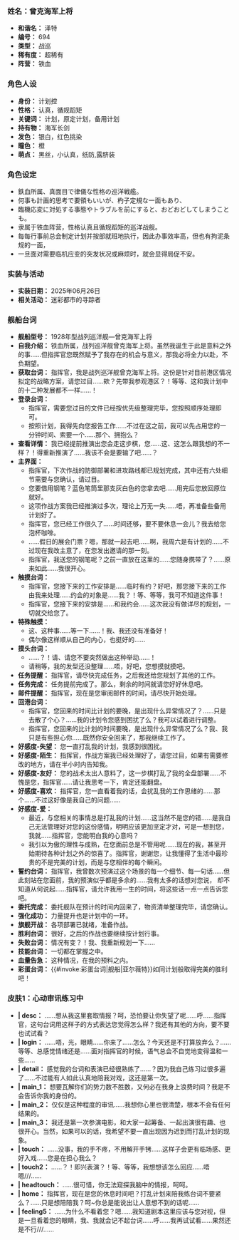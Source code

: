 ### 姓名：曾克海军上将
* **和谐名：** 泽特
* **编号：** 694
* **类型：** 战巡
* **稀有度：** 超稀有
* **阵营：** 铁血


### 角色人设
* **身份：** 计划控
* **性格：** 认真，循规蹈矩
* **关键词：** 计划，原定计划，备用计划
* **持有物：** 海军长剑
* **发色：** 银白，红色挑染
* **瞳色：** 橙
* **萌点：** 黑丝，小认真，纸防,露脐装


### 角色设定
* 鉄血所属、真面目で律儀な性格の巡洋戦艦。
* 何事も計画的思考で要領もいいが、杓子定規な一面もあり、
* 臨機応変に対処する事態やトラブルを前にすると、おどおどしてしまうことも。
* 隶属于铁血阵营，性格认真且循规蹈矩的巡洋战舰。
* 每每行事前总会制定计划并按部就班地执行，因此办事效率高，但也有拘泥条规的一面，
* 一旦面对需要临机应变的突发状况或麻烦时，就会显得局促不安。


### 实装与活动
* **实装日期：** 2025年06月26日
* **相关活动：** 迷彩都市的寻踪者


### 舰船台词
* **舰船型号：** 1928年型战列巡洋舰—曾克海军上将
* **自我介绍：** 铁血所属，战列巡洋舰曾克海军上将。虽然我诞生于此是意料之外的事……但指挥官您既然赋予了我存在的机会与意义，那我必将全力以赴，不负期望。
* **获取台词：** 指挥官，我是战列巡洋舰曾克海军上将。这份是针对目前港区情况拟定的战略方案，请您过目……欸？先带我参观港区？！等等、这和我计划中的十二种发展都不一样……！
* **登录台词：**
  * 指挥官，需要您过目的文件已经按优先级整理完毕，您按照顺序处理即可。
  * 按照计划，我得先向您报告工作……不过在这之前，我可以先占用您的一分钟时间、索要一个……那个、拥抱么？
* **查看详情：** 我已经提前推演出您会走这步棋，您……这、这怎么跟我想的不一样？！得重新推演了……我该不会是要输了吧……？
* **主界面：**
  * 指挥官，下次作战的防御部署和进攻路线都已规划完成，其中还有六处细节需要与您确认，请过目。
  * 您要借用钢笔？蓝色笔筒里那支灰白色的您拿去吧……用完后您放回原位就好。
  * 这项作战方案我已经推演过多次，理论上万无一失……唔，再准备些备用计划好了。
  * 指挥官，您已经工作很久了……时间还够，要不要休息一会儿？我去给您泡杯咖啡。
  * ……假日的展会门票？嗯，那就一起去吧……啊，我周六是有计划的……不过现在我改主意了，在您发出邀请的那一刻。
  * 指挥官，我送您的钢笔呢？之前一直放在这里的……您随身携带了？……原来如此……我很开心。
* **触摸台词：**
  * 指挥官，您接下来的工作安排是……临时有约？好吧，那您接下来的工作由我来处理……约会的对象是……我？！等、等等，我可不知道这件事！
  * 指挥官，您接下来的安排是……和我约会……这次我没有做详尽的规划，一切就交给您了。
* **特殊触摸：**
  * 这、这种事……等一下……！我、我还没有准备好！
  * 偶尔像这样顺从自己的内心，也挺好的……
* **摸头台词：**
  * ……？！请、请您不要突然做出这种举动……！
  * 请稍等，我的发型还没整理……唔，好吧，您想摸就摸吧。
* **任务提醒：** 指挥官，请尽快完成任务，之后我还给您规划了其他的工作。
* **任务完成：** 任务提前完成了。那么，剩余的时间就请您好好休息吧。
* **邮件提醒：** 指挥官，现在是您审阅邮件的时间，请尽快开始处理。
* **回港台词：**
  * 指挥官，您回来的时间比计划的要晚，是出现什么异常情况了？……只是去散了个心？……我的计划令您感到困扰了么？我可以试着进行调整。
  * 指挥官，您回来的比计划的时间要晚，是出现什么异常情况了么？我、我只是有些担心你……既然你安全回来了，那我继续工作了。
* **好感度-失望：** 您一直打乱我的计划，我感到很困扰。
* **好感度-陌生：** 指挥官，作战方案我已经处理好了，请您过目，如果有需要修改的地方，请在半小时内告知我。
* **好感度-友好：** 您的战术太出人意料了，这一步棋打乱了我的全盘部署……不愧是您，指挥官……请让我思考一下，肯定还能翻盘。
* **好感度-喜欢：** 指挥官，您一直看着我的话，会扰乱我的工作思绪的……那个……不过这好像是我自己的问题……
* **好感度-爱：**
  * 最近，与您相关的事情总是打乱我的计划……这当然不是您的错……是我自己无法管理好对您的这份感情，明明应该更加坚定才对，可是一想到您，我就……指挥官，您能明白我的心意吗？
  * 我引以为傲的理性与成熟，在您面前总是不管用呢……现在的我，甚至开始期待各种计划之外的惊喜了。指挥官，谢谢您，让我懂得了生活中最珍贵的不是完美的计划，而是与您相伴的每个瞬间。
* **誓约台词：** 指挥官，我曾数次预演过这个场景的每一个细节、每一句话……但此刻站在您面前，我的预演似乎都是多余的……我有太多的话想对您说， 却不知道从何说起……指挥官，请允许我用一生的时间，将这些话一点一点告诉您吧。
* **委托完成：** 委托舰队在预计的时间内回来了，物资清单整理完毕，请您确认。
* **强化成功：** 力量提升也是计划中的一环。
* **旗舰开战：** 各项部署已就绪，准备作战。
* **胜利台词：** 很好，之后的作战也要继续按计划行事。
* **失败台词：** 情况有变？！我、我重新规划一下……
* **技能台词：** 一切都在掌握之中。
* **血量告急：** 这种情况，在我的预料之内。
* **彩蛋台词：** {{#invoke:彩蛋台词|舰船|亚尔薇特}}如同计划般取得完美的胜利吧！


### 皮肤1：心动审讯练习中
* **| desc：** ……想从我这里套取情报？呵，恐怕要让你失望了呢……呼……指挥官，这句台词用这样子的方式表达您觉得怎么样？我还有其他的方向，要不要也试试看？
* **| login：** ……唔，光，眼睛……你来了……怎么？今天还是不打算放弃么？……等等、总感觉情绪还是……面对指挥官的时候，语气总会不自觉地变得温和一些……
* **| detail：** 感觉我的台词和表演已经很熟练了……？因为我自己练习过很多遍了……不过能有人如此认真地陪我对戏，这还是第一次。
* **| main_1：** 想要瓦解你们的势力数不胜数，又何必在我身上浪费时间？我是不会告诉你我的身份的。
* **| main_2：** 仅仅是这种程度的审讯……我想你心里也很清楚，根本不会有任何结果的。
* **| main_3：** 我还是第一次参演电影，和大家一起筹备、一起出演很有趣、也很开心。当然，如果可以的话，我希望不要一直出现因为迟到而打乱计划的现象。
* **| touch：** ……没事，我的手不疼，不用解开手铐……这样子会更有临场感、更好入戏……您是在担心我么？
* **| touch2：** ……？！即兴表演？！等、等等，我想想该怎么回应……唔嗯///……
* **| headtouch：** ……很可惜，你无法窥探我脑中的情报，呵呵。
* **| home：** 指挥官，现在是您的休息时间吧？打乱计划来陪我练台词不要紧么？……只是想陪陪我？呵~你总是能说出让人意想不到的话呢……
* **| feeling5：** ……为什么不看着您？嗯……我知道剧本这里应该与您对视，但是一旦看着您的眼睛，我、我就会记不起台词……呼……我再试试看……果然还是不行///……
